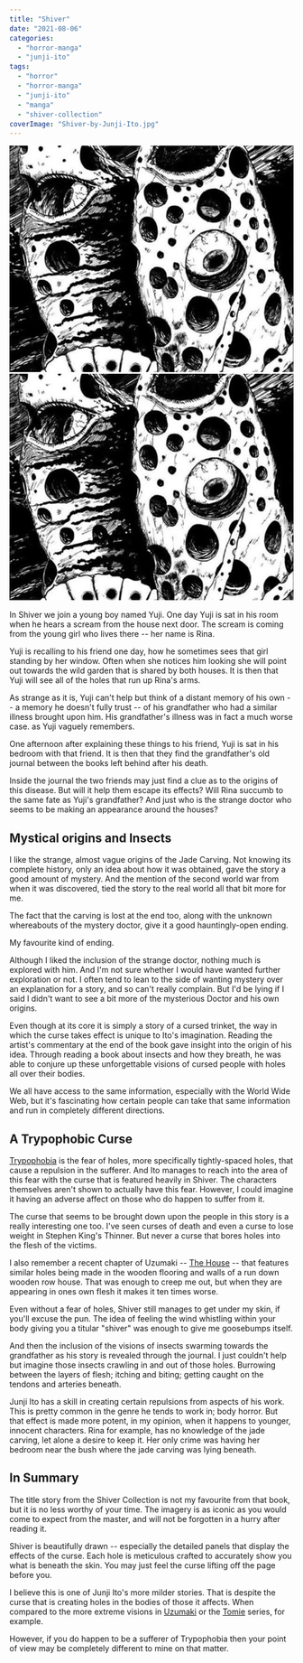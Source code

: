 ```yaml
---
title: "Shiver"
date: "2021-08-06"
categories: 
  - "horror-manga"
  - "junji-ito"
tags: 
  - "horror"
  - "horror-manga"
  - "junji-ito"
  - "manga"
  - "shiver-collection"
coverImage: "Shiver-by-Junji-Ito.jpg"
---
```


[![](images/Shiver-by-Junji-Ito.jpg)](images/Shiver-by-Junji-Ito.jpg)
[![](images/Shiver-by-Junji-Ito.jpg)](images/Shiver-by-Junji-Ito.jpg)

In Shiver we join a young boy named Yuji. One day Yuji is sat in his room when he hears a scream from the house next door. The scream is coming from the young girl who lives there -- her name is Rina.

Yuji is recalling to his friend one day, how he sometimes sees that girl standing by her window. Often when she notices him looking she will point out towards the wild garden that is shared by both houses. It is then that Yuji will see all of the holes that run up Rina's arms.

As strange as it is, Yuji can't help but think of a distant memory of his own -- a memory he doesn't fully trust -- of his grandfather who had a similar illness brought upon him. His grandfather's illness was in fact a much worse case. as Yuji vaguely remembers.

One afternoon after explaining these things to his friend, Yuji is sat in his bedroom with that friend. It is then that they find the grandfather's old journal between the books left behind after his death.

Inside the journal the two friends may just find a clue as to the origins of this disease. But will it help them escape its effects? Will Rina succumb to the same fate as Yuji's grandfather? And just who is the strange doctor who seems to be making an appearance around the houses?

## Mystical origins and Insects

I like the strange, almost vague origins of the Jade Carving. Not knowing its complete history, only an idea about how it was obtained, gave the story a good amount of mystery. And the mention of the second world war from when it was discovered, tied the story to the real world all that bit more for me.

The fact that the carving is lost at the end too, along with the unknown whereabouts of the mystery doctor, give it a good hauntingly-open ending.

My favourite kind of ending.

Although I liked the inclusion of the strange doctor, nothing much is explored with him. And I'm not sure whether I would have wanted further exploration or not. I often tend to lean to the side of wanting mystery over an explanation for a story, and so can't really complain. But I'd be lying if I said I didn't want to see a bit more of the mysterious Doctor and his own origins.

Even though at its core it is simply a story of a cursed trinket, the way in which the curse takes effect is unique to Ito's imagination. Reading the artist's commentary at the end of the book gave insight into the origin of his idea. Through reading a book about insects and how they breath, he was able to conjure up these unforgettable visions of cursed people with holes all over their bodies.

We all have access to the same information, especially with the World Wide Web, but it's fascinating how certain people can take that same information and run in completely different directions.

## A Trypophobic Curse

[Trypophobia](https://en.wikipedia.org/wiki/Trypophobia) is the fear of holes, more specifically tightly-spaced holes, that cause a repulsion in the sufferer. And Ito manages to reach into the area of this fear with the curse that is featured heavily in Shiver. The characters themselves aren't shown to actually have this fear. However, I could imagine it having an adverse affect on those who do happen to suffer from it.

The curse that seems to be brought down upon the people in this story is a really interesting one too. I've seen curses of death and even a curse to lose weight in Stephen King's Thinner. But never a curse that bores holes into the flesh of the victims.

I also remember a recent chapter of Uzumaki -- [The House](https://junjiitomanga.com/the-house-uzumaki-part-13/) -- that features similar holes being made in the wooden flooring and walls of a run down wooden row house. That was enough to creep me out, but when they are appearing in ones own flesh it makes it ten times worse.

Even without a fear of holes, Shiver still manages to get under my skin, if you'll excuse the pun. The idea of feeling the wind whistling within your body giving you a titular "shiver" was enough to give me goosebumps itself.

And then the inclusion of the visions of insects swarming towards the grandfather as his story is revealed through the journal. I just couldn't help but imagine those insects crawling in and out of those holes. Burrowing between the layers of flesh; itching and biting; getting caught on the tendons and arteries beneath.

Junji Ito has a skill in creating certain repulsions from aspects of his work. This is pretty common in the genre he tends to work in; body horror. But that effect is made more potent, in my opinion, when it happens to younger, innocent characters. Rina for example, has no knowledge of the jade carving, let alone a desire to keep it. Her only crime was having her bedroom near the bush where the jade carving was lying beneath.

## In Summary

The title story from the Shiver Collection is not my favourite from that book, but it is no less worthy of your time. The imagery is as iconic as you would come to expect from the master, and will not be forgotten in a hurry after reading it.

Shiver is beautifully drawn -- especially the detailed panels that display the effects of the curse. Each hole is meticulous crafted to accurately show you what is beneath the skin. You may just feel the curse lifting off the page before you.

I believe this is one of Junji Ito's more milder stories. That is despite the curse that is creating holes in the bodies of those it affects. When compared to the more extreme visions in [Uzumaki](https://junjiitomanga.com/tag/uzumaki/) or the [Tomie](https://junjiitomanga.com/tag/tomie-collection/) series, for example.

However, if you do happen to be a sufferer of Trypophobia then your point of view may be completely different to mine on that matter.

